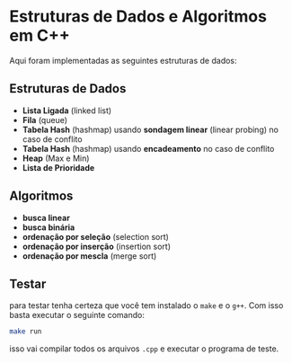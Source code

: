 # Estruturas de Dados e Algoritmos em C++

Aqui foram implementadas as seguintes estruturas de dados:

## Estruturas de Dados

- **Lista Ligada** (linked list)
- **Fila** (queue)
- **Tabela Hash** (hashmap) usando **sondagem linear** (linear probing) no caso de conflito
- **Tabela Hash** (hashmap) usando **encadeamento** no caso de conflito
- **Heap** (Max e Min)
- **Lista de Prioridade**

## Algoritmos

- **busca linear**
- **busca binária**
- **ordenação por seleção** (selection sort)
- **ordenação por inserção** (insertion sort)
- **ordenação por mescla** (merge sort)

## Testar

para testar tenha certeza que você tem instalado o `make` e o `g++`. Com isso basta executar o seguinte comando:

```bash
make run
```

isso vai compilar todos os arquivos `.cpp` e executar o programa de teste.
